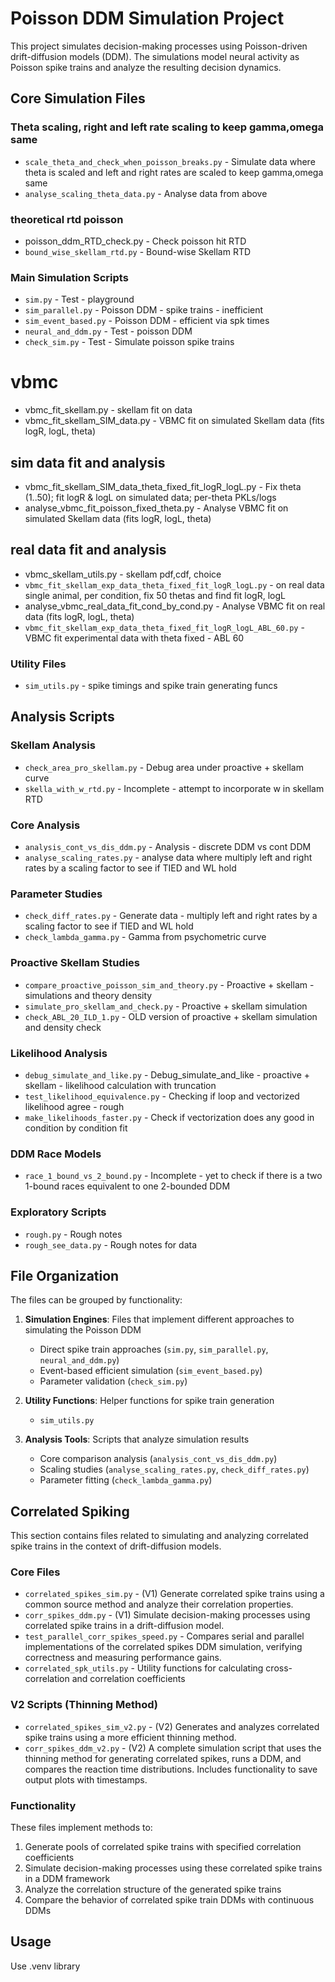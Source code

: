 # Poisson DDM Simulation Project

This project simulates decision-making processes using Poisson-driven drift-diffusion models (DDM). The simulations model neural activity as Poisson spike trains and analyze the resulting decision dynamics.

## Core Simulation Files

### Theta scaling, right and left rate scaling to keep gamma,omega same
- `scale_theta_and_check_when_poisson_breaks.py` - Simulate data where theta is scaled and left and right rates are scaled to keep gamma,omega same
- `analyse_scaling_theta_data.py` - Analyse data from above

### theoretical rtd poisson
- poisson_ddm_RTD_check.py - Check poisson hit RTD
- `bound_wise_skellam_rtd.py` - Bound-wise Skellam RTD

### Main Simulation Scripts
- `sim.py` - Test - playground
- `sim_parallel.py` - Poisson DDM - spike trains - inefficient
- `sim_event_based.py` - Poisson DDM - efficient via spk times
- `neural_and_ddm.py` - Test - poisson DDM
- `check_sim.py` - Test - Simulate poisson spike trains


# vbmc 
- vbmc_fit_skellam.py - skellam fit on data
- vbmc_fit_skellam_SIM_data.py - VBMC fit on simulated Skellam data (fits logR, logL, theta)

## sim data fit and analysis
- vbmc_fit_skellam_SIM_data_theta_fixed_fit_logR_logL.py - Fix theta (1..50); fit logR & logL on simulated data; per-theta PKLs/logs
- analyse_vbmc_fit_poisson_fixed_theta.py - Analyse VBMC fit on simulated Skellam data (fits logR, logL, theta)

## real data fit and analysis
- vbmc_skellam_utils.py - skellam pdf,cdf, choice
- `vbmc_fit_skellam_exp_data_theta_fixed_fit_logR_logL.py` - on real data single animal, per condition, fix 50 thetas and find fit logR, logL
- analyse_vbmc_real_data_fit_cond_by_cond.py - Analyse VBMC fit on real data (fits logR, logL, theta)
- `vbmc_fit_skellam_exp_data_theta_fixed_fit_logR_logL_ABL_60.py` - VBMC fit experimental data with theta fixed - ABL 60


### Utility Files
- `sim_utils.py` - spike timings and spike train generating funcs

## Analysis Scripts

### Skellam Analysis
- `check_area_pro_skellam.py` - Debug area under proactive + skellam curve
- `skella_with_w_rtd.py` - Incomplete - attempt to incorporate w in skellam RTD

### Core Analysis
- `analysis_cont_vs_dis_ddm.py` - Analysis - discrete DDM vs cont DDM
- `analyse_scaling_rates.py` - analyse data where multiply left and right rates by a scaling factor to see if TIED and WL hold

### Parameter Studies
- `check_diff_rates.py` - Generate data - multiply left and right rates by a scaling factor to see if TIED and WL hold
- `check_lambda_gamma.py` - Gamma from psychometric curve

### Proactive Skellam Studies
- `compare_proactive_poisson_sim_and_theory.py` - Proactive + skellam - simulations and theory density
- `simulate_pro_skellam_and_check.py` - Proactive + skellam simulation
- `check_ABL_20_ILD_1.py` - OLD version of proactive + skellam simulation and density check

### Likelihood Analysis
- `debug_simulate_and_like.py` - Debug_simulate_and_like - proactive + skellam - likelihood calculation with truncation
- `test_likelihood_equivalence.py` - Checking if loop and vectorized likelihood agree - rough
- `make_likelihoods_faster.py` - Check if vectorization does any good in condition by condition fit

### DDM Race Models
- `race_1_bound_vs_2_bound.py` - Incomplete - yet to check if there is a two 1-bound races equivalent to one 2-bounded DDM

### Exploratory Scripts
- `rough.py` - Rough notes
- `rough_see_data.py` - Rough notes for data

## File Organization

The files can be grouped by functionality:

1. **Simulation Engines**: Files that implement different approaches to simulating the Poisson DDM
   - Direct spike train approaches (`sim.py`, `sim_parallel.py`, `neural_and_ddm.py`)
   - Event-based efficient simulation (`sim_event_based.py`)
   - Parameter validation (`check_sim.py`)

2. **Utility Functions**: Helper functions for spike train generation
   - `sim_utils.py`

3. **Analysis Tools**: Scripts that analyze simulation results
   - Core comparison analysis (`analysis_cont_vs_dis_ddm.py`)
   - Scaling studies (`analyse_scaling_rates.py`, `check_diff_rates.py`)
   - Parameter fitting (`check_lambda_gamma.py`)

## Correlated Spiking

This section contains files related to simulating and analyzing correlated spike trains in the context of drift-diffusion models.

### Core Files
- `correlated_spikes_sim.py` - (V1) Generate correlated spike trains using a common source method and analyze their correlation properties.
- `corr_spikes_ddm.py` - (V1) Simulate decision-making processes using correlated spike trains in a drift-diffusion model.
- `test_parallel_corr_spikes_speed.py` - Compares serial and parallel implementations of the correlated spikes DDM simulation, verifying correctness and measuring performance gains.
- `correlated_spk_utils.py` - Utility functions for calculating cross-correlation and correlation coefficients

### V2 Scripts (Thinning Method)
- `correlated_spikes_sim_v2.py` - (V2) Generates and analyzes correlated spike trains using a more efficient thinning method.
- `corr_spikes_ddm_v2.py` - (V2) A complete simulation script that uses the thinning method for generating correlated spikes, runs a DDM, and compares the reaction time distributions. Includes functionality to save output plots with timestamps.

### Functionality
These files implement methods to:
1. Generate pools of correlated spike trains with specified correlation coefficients
2. Simulate decision-making processes using these correlated spike trains in a DDM framework
3. Analyze the correlation structure of the generated spike trains
4. Compare the behavior of correlated spike train DDMs with continuous DDMs

## Usage

Use .venv library